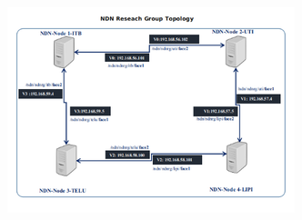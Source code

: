 
![alt tag](https://github.com/syaifulahdan/Mini-NDN-Work/blob/main/Assignment%202:NDNrg-Topology/NDNrg-Image/topology.png)

